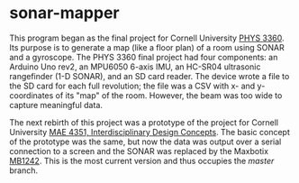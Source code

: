 # sonar-mapper

This program began as the final project for Cornell University [PHYS 3360](http://courses.cornell.edu/preview_course.php?catoid=36&coid=576564). Its purpose is to generate a map (like a floor plan) of a room using SONAR and a gyroscope.
The PHYS 3360 final project had four components: an Arduino Uno rev2, an MPU6050 6-axis IMU, an HC-SR04 ultrasonic rangefinder (1-D SONAR), and an SD card reader. The device wrote a file to the SD card for each full revolution; the file was a CSV with x- and y-coordinates of its "map" of the room. However, the beam was too wide to capture meaningful data.

The next rebirth of this project was a prototype of the project for Cornell University [MAE 4351, Interdisciplinary Design Concepts](http://courses.cornell.edu/preview_course.php?catoid=36&coid=579669). The basic concept of the prototype was the same, but now the data was output over a serial connection to a screen and the SONAR was replaced by the Maxbotix [MB1242](https://www.maxbotix.com/Ultrasonic_Sensors/MB1242.htm). This is the most current version and thus occupies the _master_ branch.
